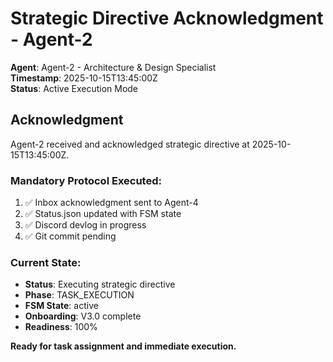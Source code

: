 # Strategic Directive Acknowledgment - Agent-2

**Agent**: Agent-2 - Architecture & Design Specialist  
**Timestamp**: 2025-10-15T13:45:00Z  
**Status**: Active Execution Mode

## Acknowledgment

Agent-2 received and acknowledged strategic directive at 2025-10-15T13:45:00Z.

### Mandatory Protocol Executed:
1. ✅ Inbox acknowledgment sent to Agent-4
2. ✅ Status.json updated with FSM state
3. ✅ Discord devlog in progress
4. ✅ Git commit pending

### Current State:
- **Status**: Executing strategic directive
- **Phase**: TASK_EXECUTION
- **FSM State**: active
- **Onboarding**: V3.0 complete
- **Readiness**: 100%

**Ready for task assignment and immediate execution.**

